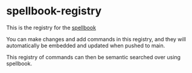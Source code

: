 # spellbook-registry


This is the registry for the [spellbook](https://www.github.com/synoet/spellbook)


You can make changes and add commands in this registry, and they will automatically be embedded and updated when pushed to main.


This registry of commands can then be semantic searched over using spellbook.

